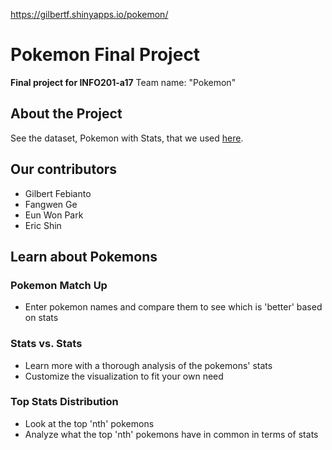 https://gilbertf.shinyapps.io/pokemon/

# Pokemon Final Project
**Final project for INFO201-a17**
Team name: "Pokemon"

## **About the Project**
See the dataset, Pokemon with Stats, that we used [here](https://www.kaggle.com/abcsds/pokemon).

## **Our contributors**
* Gilbert Febianto
* Fangwen Ge
* Eun Won Park
* Eric Shin

## **Learn about Pokemons**
### Pokemon Match Up
* Enter pokemon names and compare them to see which is 'better' based on stats

### Stats vs. Stats
* Learn more with a thorough analysis of the pokemons' stats
* Customize the visualization to fit your own need

### Top Stats Distribution
* Look at the top 'nth' pokemons
* Analyze what the top 'nth' pokemons have in common in terms of stats
